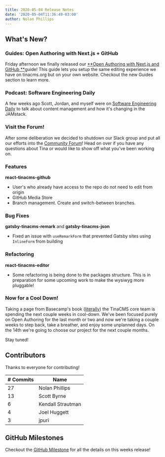 ```yaml
---
title: 2020-05-04 Release Notes
date: '2020-05-04T11:36:49-03:00'
author: Nolan Phillips
---
```


###

## What's New?

### **Guides:** Open Authoring with Next.js + GitHub

Friday afternoon we finally released our [**Open Authoring with Next.js and GitHub **](https://tinacms.org/guides/nextjs/github/initial-setup)guide! This guide lets you setup the same editing experience we have on tinacms.org but on your own website. Checkout the new Guides section to learn more.

### **Podcast:** Software Engineering Daily

A few weeks ago Scott, Jordan, and myself were on [Software Engineering Daily](https://tinacms.org/blog/software-engineering-daily-podcast-tinacms) to talk about content management and how it's changing in the JAMstack.

### Visit the Forum!

After some deliberation we decided to shutdown our Slack group and put all our efforts into the [Community Forum](http://community.tinacms.org)! Head on over if you have any questions about Tina or would like to show off what you've been working on.

### Features

**react-tinacms-github**

- User's who already have access to the repo do not need to edit from origin
- GitHub Media Store
- Branch management. Create and switch-between branches.

### Bug Fixes

**gatsby-tinacms-remark** and **gatsby-tinacms-json**

- Fixed an issue with `useRemarkForm` that prevented Gatsby sites using `InlineForm` from building

### Refactoring

**react-tinacms-editor**

- Some refactoring is being done to the packages structure. This is in preparation for some upcoming work to make the wysiwyg more pluggable!

### Now for a Cool Down!

Taking a page from Basecamp's book ([literally](https://basecamp.com/shapeup/2.2-chapter-08#cool-down)) the TinaCMS core team is spending the next couple weeks in cool-down. We've been focused purely on Open Authoring for the last month or two and now we're taking a couple weeks to step back, take a breather, and enjoy some unplanned days. On the 14th we're going to choose our project for the next couple months.

Stay tuned!

## Contributors

Thanks to everyone for contributing!

| # Commits | Name              |
| --------- | ----------------- |
| 27        | Nolan Phillips    |
| 13        | Scott Byrne       |
| 6         | Kendall Strautman |
| 4         | Joel Huggett      |
| 3         | jpuri             |

## GitHub Milestones

Checkout the [GitHub Milestone](https://github.com/tinacms/tinacms/milestone/21?closed=1) for all the details on this weeks release!

